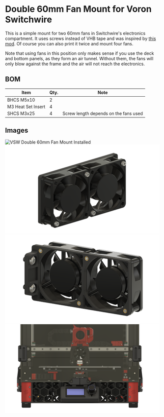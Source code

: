 # Double 60mm Fan Mount for Voron Switchwire

This is a simple mount for two 60mm fans in Switchwire's electronics compartment.
It uses screws instead of VHB tape and was inspired by [this mod](../../csch0/SW_FanMount_No_Tape).
Of course you can also print it twice and mount four fans.

Note that using fans in this position only makes sense if you use the deck and bottom panels, as they form an air tunnel.
Without them, the fans will only blow against the frame and the air will not reach the electronics.

## BOM
| Item | Qty. | Note |
| --- | --- | --- |
| BHCS M5x10 | 2 |
| M3 Heat Set Insert | 4 |
| SHCS M3x25 | 4 | Screw length depends on the fans used |

## Images
![VSW Double 60mm Fan Mount Installed](Images/01.png)
![VSW Double 60mm Fan Mount Assembly Front](Images/02.png)
![VSW Double 60mm Fan Mount Assembly Back](Images/03.png)
![Two VSW Double 60mm Fan Mounts in electronics compartment](Images/04.png)